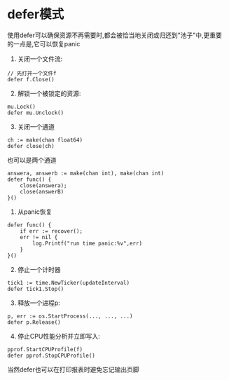 # defer模式
使用defer可以确保资源不再需要时,都会被恰当地关闭或归还到"池子"中,更重要的一点是,它可以恢复panic

1. 关闭一个文件流:
```
// 先打开一个文件f
defer f.Close()
```

2. 解锁一个被锁定的资源:
```
mu.Lock()
defer mu.Unclock()
```

3. 关闭一个通道
```
ch := make(chan float64)
defer close(ch)
```

也可以是两个通道
```
answera, answerb := make(chan int), make(chan int)
defer func() {
    close(answera);
    close(answerB)
}()
```

1. 从panic恢复
```
defer func() {
    if err := recover();
    err != nil {
        log.Printf("run time panic:%v",err)
    }
}()
```

2. 停止一个计时器
```
tick1 := time.NewTicker(updateInterval)
defer tick1.Stop()
```

3. 释放一个进程p:
```
p, err := os.StartProcess(..., ..., ...)
defer p.Release()
```

4. 停止CPU性能分析并立即写入:
```
pprof.StartCPUProfile(f)
defer pprof.StopCPUProfile()
```

当然defer也可以在打印报表时避免忘记输出页脚